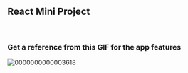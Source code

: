 <h2>React Mini Project</h2>
<br>

<h3>Get a reference from this GIF for the app features</h3>
<be>

![0000000000003618](https://github.com/Piyush-Srivastava01/React-Begginer-Friendly-Practice-Projects/assets/58364684/6ed61abb-c638-4ae1-9146-6cc5c10f9e55)

